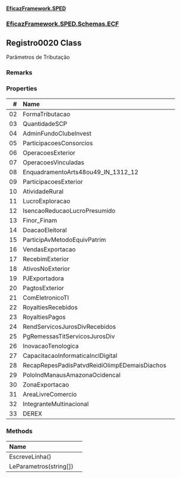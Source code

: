 #### [EficazFramework.SPED](EficazFrameworkSPED.md 'EficazFramework SPED')
### [EficazFramework.SPED.Schemas.ECF](EficazFramework.SPED.Schemas.ECF.md 'EficazFramework.SPED.Schemas.ECF')

## Registro0020 Class

Parâmetros de Tributação

### Remarks
### Properties

| # | Name | |
| ---: | :--- | :--- |
| 02 | FormaTributacao |  |
| 03 | QuantidadeSCP |  |
| 04 | AdminFundoClubeInvest |  |
| 05 | ParticipacoesConsorcios |  |
| 06 | OperacoesExterior |  |
| 07 | OperacoesVinculadas |  |
| 08 | EnquadramentoArts48ou49_IN_1312_12 |  |
| 09 | ParticipacoesExterior |  |
| 10 | AtividadeRural |  |
| 11 | LucroExploracao |  |
| 12 | IsencaoReducaoLucroPresumido |  |
| 13 | Finor_Finam |  |
| 14 | DoacaoEleitoral |  |
| 15 | ParticipAvMetodoEquivPatrim |  |
| 16 | VendasExportacao |  |
| 17 | RecebimExterior |  |
| 18 | AtivosNoExterior |  |
| 19 | PJExportadora |  |
| 20 | PagtosExterior |  |
| 21 | ComEletronicoTI |  |
| 22 | RoyaltiesRecebidos |  |
| 23 | RoyaltiesPagos |  |
| 24 | RendServicosJurosDivRecebidos |  |
| 25 | PgRemessasTitServicosJurosDiv |  |
| 26 | InovacaoTenologica |  |
| 27 | CapacitacaoInformaticaInclDigital |  |
| 28 | RecapRepesPadisPatvdReidiOlimpEDemaisDiachos |  |
| 29 | PoloIndManausAmazonaOcidencal |  |
| 30 | ZonaExportacao |  |
| 31 | AreaLivreComercio |  |
| 32 | IntegranteMultinacional |  |
| 33 | DEREX |  |
### Methods

| Name | |
| :--- | :--- |
| EscreveLinha() |  |
| LeParametros(string[]) |  |
